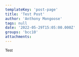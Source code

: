 ```yaml
---
templateKey: 'post-page'
title: 'Test Post'
author: 'Anthony Mongoose'
tags: null
date: '2022-05-29T15:05:00.000Z'
groups: 'bcc10'
attachments:
---
```

<!DOCTYPE html><html><head><meta content="text/html;charset=UTF-8" http-equiv="Content-Type"></head><body><div style="font-family: Verdana, Arial, Helvetica, sans-serif; font-size: 10pt;">Test</div><br></body></html>